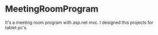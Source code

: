 # MeetingRoomProgram
It's a meeting room program with asp.net mvc. I designed this projects for tablet pc's.

